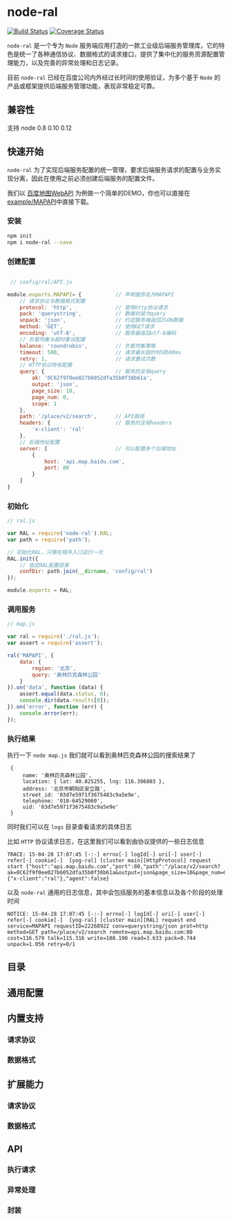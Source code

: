 node-ral
===========

[![Build Status](https://travis-ci.org/fex-team/node-ral.svg?branch=master)](https://travis-ci.org/fex-team/node-ral)
[![Coverage Status](https://coveralls.io/repos/fex-team/node-ral/badge.png)](https://coveralls.io/r/fex-team/node-ral)

`node-ral` 是一个专为 `Node` 服务端应用打造的一款工业级后端服务管理库，它的特色是统一了各种通信协议、数据格式的请求接口，提供了集中化的服务资源配置管理能力，以及完善的异常处理和日志记录。

目前 `node-ral` 已经在百度公司内外经过长时间的使用验证，为多个基于 `Node` 的产品或框架提供后端服务管理功能，表现非常稳定可靠。

## 兼容性

支持 node 0.8 0.10 0.12

## 快速开始

`node-ral` 为了实现后端服务配置的统一管理，要求后端服务请求的配置与业务实现分离，因此在使用之前必须创建后端服务的配置文件。

我们以 [百度地图WebAPI](http://developer.baidu.com/map/index.php?title=webapi/guide/webservice-placeapi#Place.E5.8C.BA.E5.9F.9F.E6.A3.80.E7.B4.A2POI.E6.9C.8D.E5.8A.A1) 为例做一个简单的DEMO，你也可以直接在[example/MAPAPI](./example/MAPAPI)中直接下载。

### 安装

```bash
npm init
npm i node-ral --save
```

### 创建配置

```javascript

 // config/ral/API.js 

module.exports.MAPAPI= {           // 声明服务名为MAPAPI
    // 请求协议与数据格式配置
    protocol: 'http',              // 使用http协议请求
    pack: 'querystring',           // 数据封装为query
    unpack: 'json',                // 约定服务端返回JSON数据
    method: 'GET',                 // 使用GET请求
    encoding: 'utf-8',             // 服务器返回utf-8编码
    // 负载均衡与超时重试配置
    balance: 'roundrobin',         // 负载均衡策略
    timeout: 500,                  // 请求最长超时时间500ms
    retry: 1,                      // 请求重试次数
    // HTTP协议特有配置
    query: {                       // 服务的全局query
        ak: '0C62f9f0ee027b6052dfa35b0f38b61a',
        output: 'json',
        page_size: 10,
        page_num: 0,
        scope: 1
    },
    path: '/place/v2/search',      // API路径
    headers: {                     // 服务的全局headers
        'x-client': 'ral'
    },
    // 后端地址配置
    server: [                      // 可以配置多个后端地址
        {
            host: 'api.map.baidu.com',
            port: 80
        }
    ]
}
```

### 初始化

```javascript
// ral.js

var RAL = require('node-ral').RAL;
var path = require('path');

// 初始化RAL，只需在程序入口运行一次
RAL.init({
    // 指定RAL配置目录
    confDir: path.join(__dirname, 'config/ral')
});

module.exports = RAL;
``` 

### 调用服务

```javascript
// map.js

var ral = require('./ral.js');
var assert = require('assert');

ral('MAPAPI', {
    data: {
        region: '北京',
        query: '奥林匹克森林公园'
    }
}).on('data', function (data) {
    assert.equal(data.status, 0);
    console.dir(data.results[0]);
}).on('error', function (err) {
    console.error(err);
});
```

### 执行结果

执行一下 `node map.js` 我们就可以看到奥林匹克森林公园的搜索结果了

```
 {
     name: '奥林匹克森林公园',
     location: { lat: 40.025255, lng: 116.396803 },
     address: '北京市朝阳区安立路',
     street_id: '03d7e5971f3675483c9a5e9e',
     telephone: '010-64529060',
     uid: '03d7e5971f3675483c9a5e9e'
 } 
```

同时我们可以在 `logs` 目录查看请求的具体日志

比如 `HTTP` 协议请求日志，在这里我们可以看到由协议提供的一些日志信息

```
TRACE: 15-04-28 17:07:45 [-:-] errno[-] logId[-] uri[-] user[-] refer[-] cookie[-]  [yog-ral] [cluster main][HttpProtocol] request start {"host":"api.map.baidu.com","port":80,"path":"/place/v2/search?ak=0C62f9f0ee027b6052dfa35b0f38b61a&output=json&page_size=10&page_num=0&scope=1&region=%E5%8C%97%E4%BA%AC&query=%E5%A5%A5%E6%9E%97%E5%8C%B9%E5%85%8B%E6%A3%AE%E6%9E%97%E5%85%AC%E5%9B%AD","method":"GET","headers":{"x-client":"ral"},"agent":false} 
```

以及 `node-ral` 通用的日志信息，其中会包括服务的基本信息以及各个阶段的处理时间

```
NOTICE: 15-04-28 17:07:45 [-:-] errno[-] logId[-] uri[-] user[-] refer[-] cookie[-]  [yog-ral] [cluster main][RAL] request end service=MAPAPI requestID=22268922 conv=querystring/json prot=http method=GET path=/place/v2/search remote=api.map.baidu.com:80 cost=116.579 talk=115.316 write=108.190 read=3.633 pack=0.744 unpack=1.056 retry=0/1 
```

## 目录

## 通用配置

## 内置支持

### 请求协议

### 数据格式

## 扩展能力

### 请求协议

### 数据格式

## API

### 执行请求

### 异常处理

### 封装